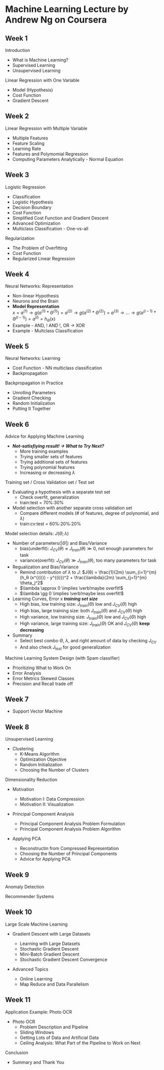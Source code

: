 # Machine Learning Lecture by Andrew Ng on Coursera

## Week 1

Introduction

* What is Machine Learning?
* Supervised Learning
* Unsupervised Learning

Linear Regression with One Variable

* Model (Hypothesis)
* Cost Function
* Gradient Descent

## Week 2

Linear Regression with Multiple Variable

* Multiple Features
* Feature Scaling
* Learning Rate
* Features and Polymomial Regression
* Computing Parameters Analytically - Normal Equation

## Week 3

Logistic Regression

* Classification
* Logistic Hypothesis
* Decision Boundary
* Cost Function
* Simplified Cost Function and Gradient Descent
* Advanced Optimization
* Multiclass Classification - One-vs-all

Regularization

* The Problem of Overfitting
* Cost Function
* Regularized Linear Regression

## Week 4

Neural Networks: Representation

* Non-linear Hypothesis
* Neurons and the Brain
* **Model Representation**
  <br/>
  $x = a^{(1)} \to
  g(a^{(1)} * \Theta^{(1)}) = a^{(2)} \to
  g(a^{(2)} * \Theta^{(2)}) = a^{(3)} \to
      ... \to
  g(a^{(l-1)} * \Theta^{(l-1)}) = a^{(l)} = h_\Theta(x)$
* Example - AND, ! AND !, OR -> XOR
* Example - Multclass Classification

## Week 5

Neural Networks: Learning

* Cost Function - NN multiclass classification
* Backpropagation

Backpropagation in Practice

* Unrolling Parameters
* Gradient Checking
* Random Initialization
* Putting It Together

## Week 6

Advice for Applying Machine Learning

* ___Not-satisfiying result! -> What to Try Next?___
    * More training examples
    * Trying smaller sets of features
    * Trying additional sets of features
    * Trying polynomial features
    * Increasing or decreasing $\lambda$

Training set / Cross Validation set / Test set

* Evaluating a hypothesis with a separate test set
    * Check overfit, generalization
    * train:test = 70%:30%
* Model selection with another separate cross validation set
    * Compare different models (# of features, degree of polynomial, and $\lambda$)
    * train:cv:test = 60%:20%:20%

Model selection details: $J(\Theta;\lambda)$

* Number of parameters($|\Theta|$) and Bias/Variance
    * bias(underfit): $J_{CV}(\theta) ≈ J_{train}(θ) ≫ 0$, not enough parameters for task
    * variance(overfit): $J_{CV}(θ) ≫ J_{train}(θ)$, too many parameters for task
* Regualization and Bias/Variance
    * Remind contribution of $\lambda$ to $J$:
    $J(θ) = \frac{1}{2m} \sum_{i=1}^{m} (h_θ (x^{(i)}) - y^{(i)})^2 + \frac{\lambda}{2m} \sum_{j=1}^{m} \theta_j^2$
    * $\lambda \approx 0 \implies \verb!maybe overfit!$
    * $\lambda \gg 0 \implies \verb!maybe less overfit!$
* Learning Curves,  Error x ___training set size___
    * High bias, low training size: $J_{train}(\Theta)$ low and $J_{CV}(\Theta)$ high
    * High bias, large training size: both $J_{train}(\Theta)$ and $J_{CV}(\Theta)$ high
    * High variance, low training size: $J_{train}(\Theta)$ low and $J_{CV}(\Theta)$ high
    * High variance, large training size: $J_{train}(\Theta)$ OK and $J_{CV}(\Theta)$ __keep decreasing__
* Summary
    * Select best combo $\Theta$, $\lambda$, and right amount of data by checking $J_{CV}$
    * And also check $J_{test}$ for good generalization

Machine Learning System Design (with Spam classifier)

* Prioritizing What to Work On
* Error Analysis
* Error Metrics Skewed Classes
* Precision and Recall trade off

## Week 7

* Support Vector Machine

## Week 8

Unsupervised Learning

* Clustering
  * K-Means Algorithm
  * Optimization Objective
  * Random Initialization
  * Choosing the Number of Clusters

Dimensionality Reduction

* Motivation
  * Motivation I: Data Compression
  * Motivation II: Visualization

* Principal Component Analysis
  * Principal Component Analysis Problem Formulation
  * Principal Component Analysis Problem Algorithm

* Applying PCA
  * Reconstructin from Compressed Representation
  * Choosing the Number of Principal Components
  * Advice for Applying PCA

## Week 9

Anomaly Detection

Recommender Systems

## Week 10

Large Scale Machine Learning

* Gradient Descent with Large Datasets
  * Learning with Large Datasets
  * Stochastic Gradient Descent
  * Mini-Batch Gradient Descent
  * Stochastic Gradient Descent Convergence

* Advanced Topics
  * Online Learning
  * Map Reduce and Data Parallelism

## Week 11

Application Example: Photo OCR

* Photo OCR
  * Problem Description and Pipeline
  * Sliding Windows
  * Getting Lots of Data and Artificial Data
  * Ceiling Analysis: What Part of the Pipeline to Work on Next

Conclusion

* Summary and Thank You
